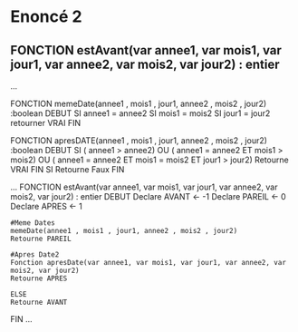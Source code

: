# Enoncé 2
## FONCTION estAvant(var annee1, var mois1, var jour1, var annee2, var mois2, var jour2) : entier

...

FONCTION memeDate(annee1 , mois1 , jour1, annee2 , mois2 , jour2) :boolean
    DEBUT
        SI annee1 = annee2
        SI mois1 = mois2 
        SI jour1 = jour2
        retourner VRAI
    FIN

FONCTION apresDATE(annee1 , mois1 , jour1, annee2 , mois2 , jour2) :boolean
    DEBUT
        SI ( annee1 > annee2)
        OU ( annee1 = annee2 ET mois1 > mois2)
        OU ( annee1 = annee2 ET mois1 = mois2 ET jour1 > jour2)
        Retourne VRAI
        FIN SI
        Retourne Faux
    FIN



...
FONCTION estAvant(var annee1, var mois1, var jour1, var 
annee2, var mois2, var jour2) : entier
DEBUT
    Declare AVANT <- -1
    Declare PAREIL <- 0
    Declare APRES <- 1

    #Meme Dates
    memeDate(annee1 , mois1 , jour1, annee2 , mois2 , jour2)
    Retourne PAREIL

    #Apres Date2
    Fonction apresDate(var annee1, var mois1, var jour1, var annee2, var mois2, var jour2)
    Retourne APRES

    ELSE
    Retourne AVANT

    
   
FIN
...
